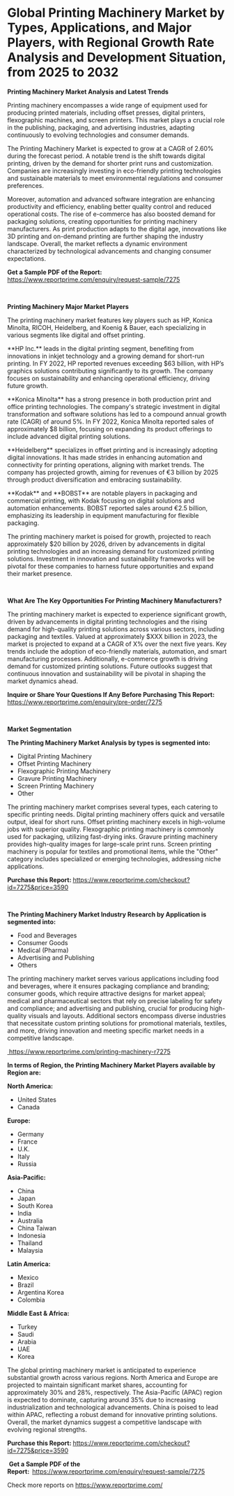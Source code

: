 <p><h1>Global Printing Machinery Market by Types, Applications, and Major Players, with Regional Growth Rate Analysis and Development Situation, from 2025 to 2032</h1></p><p><strong>Printing Machinery Market Analysis and Latest Trends</strong></p>
<p><p>Printing machinery encompasses a wide range of equipment used for producing printed materials, including offset presses, digital printers, flexographic machines, and screen printers. This market plays a crucial role in the publishing, packaging, and advertising industries, adapting continuously to evolving technologies and consumer demands.</p><p>The Printing Machinery Market is expected to grow at a CAGR of 2.60% during the forecast period. A notable trend is the shift towards digital printing, driven by the demand for shorter print runs and customization. Companies are increasingly investing in eco-friendly printing technologies and sustainable materials to meet environmental regulations and consumer preferences. </p><p>Moreover, automation and advanced software integration are enhancing productivity and efficiency, enabling better quality control and reduced operational costs. The rise of e-commerce has also boosted demand for packaging solutions, creating opportunities for printing machinery manufacturers. As print production adapts to the digital age, innovations like 3D printing and on-demand printing are further shaping the industry landscape. Overall, the market reflects a dynamic environment characterized by technological advancements and changing consumer expectations.</p></p>
<p><strong>Get a Sample PDF of the Report:&nbsp;</strong> <a href="https://www.reportprime.com/enquiry/request-sample/7275?utm_campaign=3076&utm_medium=2&utm_source=Github&utm_content=ia&utm_term=19032025&utm_id=printing-machinery">https://www.reportprime.com/enquiry/request-sample/7275</a></p>
<p>&nbsp;</p>
<p><strong>Printing Machinery Major Market Players</strong></p>
<p><p>The printing machinery market features key players such as HP, Konica Minolta, RICOH, Heidelberg, and Koenig & Bauer, each specializing in various segments like digital and offset printing. </p><p>**HP Inc.** leads in the digital printing segment, benefiting from innovations in inkjet technology and a growing demand for short-run printing. In FY 2022, HP reported revenues exceeding $63 billion, with HP’s graphics solutions contributing significantly to its growth. The company focuses on sustainability and enhancing operational efficiency, driving future growth.</p><p>**Konica Minolta** has a strong presence in both production print and office printing technologies. The company's strategic investment in digital transformation and software solutions has led to a compound annual growth rate (CAGR) of around 5%. In FY 2022, Konica Minolta reported sales of approximately $8 billion, focusing on expanding its product offerings to include advanced digital printing solutions.</p><p>**Heidelberg** specializes in offset printing and is increasingly adopting digital innovations. It has made strides in enhancing automation and connectivity for printing operations, aligning with market trends. The company has projected growth, aiming for revenues of €3 billion by 2025 through product diversification and embracing sustainability.</p><p>**Kodak** and **BOBST** are notable players in packaging and commercial printing, with Kodak focusing on digital solutions and automation enhancements. BOBST reported sales around €2.5 billion, emphasizing its leadership in equipment manufacturing for flexible packaging.</p><p>The printing machinery market is poised for growth, projected to reach approximately $20 billion by 2026, driven by advancements in digital printing technologies and an increasing demand for customized printing solutions. Investment in innovation and sustainability frameworks will be pivotal for these companies to harness future opportunities and expand their market presence.</p></p>
<p>&nbsp;</p>
<p><strong>What Are The Key Opportunities For Printing Machinery Manufacturers?</strong></p>
<p><p>The printing machinery market is expected to experience significant growth, driven by advancements in digital printing technologies and the rising demand for high-quality printing solutions across various sectors, including packaging and textiles. Valued at approximately $XXX billion in 2023, the market is projected to expand at a CAGR of X% over the next five years. Key trends include the adoption of eco-friendly materials, automation, and smart manufacturing processes. Additionally, e-commerce growth is driving demand for customized printing solutions. Future outlooks suggest that continuous innovation and sustainability will be pivotal in shaping the market dynamics ahead.</p></p>
<p><strong>Inquire or Share Your Questions If Any Before Purchasing This Report:</strong> <a href="https://www.reportprime.com/enquiry/pre-order/7275?utm_campaign=3076&utm_medium=2&utm_source=Github&utm_content=ia&utm_term=19032025&utm_id=printing-machinery">https://www.reportprime.com/enquiry/pre-order/7275</a></p>
<p>&nbsp;</p>
<p><strong>Market Segmentation</strong></p>
<p><strong>The Printing Machinery Market Analysis by types is segmented into:</strong></p>
<p><ul><li>Digital Printing Machinery</li><li>Offset Printing Machinery</li><li>Flexographic Printing Machinery</li><li>Gravure Printing Machinery</li><li>Screen Printing Machinery</li><li>Other</li></ul></p>
<p><p>The printing machinery market comprises several types, each catering to specific printing needs. Digital printing machinery offers quick and versatile output, ideal for short runs. Offset printing machinery excels in high-volume jobs with superior quality. Flexographic printing machinery is commonly used for packaging, utilizing fast-drying inks. Gravure printing machinery provides high-quality images for large-scale print runs. Screen printing machinery is popular for textiles and promotional items, while the "Other" category includes specialized or emerging technologies, addressing niche applications.</p></p>
<p><strong>Purchase this Report:&nbsp;</strong><a href="https://www.reportprime.com/checkout?id=7275&price=3590&utm_campaign=3076&utm_medium=2&utm_source=Github&utm_content=ia&utm_term=19032025&utm_id=printing-machinery">https://www.reportprime.com/checkout?id=7275&price=3590</a></p>
<p>&nbsp;</p>
<p><strong>The Printing Machinery Market Industry Research by Application is segmented into:</strong></p>
<p><ul><li>Food and Beverages</li><li>Consumer Goods</li><li>Medical (Pharma)</li><li>Advertising and Publishing</li><li>Others</li></ul></p>
<p><p>The printing machinery market serves various applications including food and beverages, where it ensures packaging compliance and branding; consumer goods, which require attractive designs for market appeal; medical and pharmaceutical sectors that rely on precise labeling for safety and compliance; and advertising and publishing, crucial for producing high-quality visuals and layouts. Additional sectors encompass diverse industries that necessitate custom printing solutions for promotional materials, textiles, and more, driving innovation and meeting specific market needs in a competitive landscape.</p></p>
<p><a href="https://www.reportprime.com/printing-machinery-r7275?utm_campaign=3076&utm_medium=2&utm_source=Github&utm_content=ia&utm_term=19032025&utm_id=printing-machinery">&nbsp;https://www.reportprime.com/printing-machinery-r7275</a></p>
<p><strong>In terms of Region, the Printing Machinery Market Players available by Region are:</strong></p>
<p>
    <p> <strong> North America: </strong>
        <ul>
            <li>United States</li>
            <li>Canada</li>
        </ul>
        </p> 
    <p> <strong> Europe: </strong>
        <ul>
            <li>Germany</li>
            <li>France</li>
            <li>U.K.</li>
            <li>Italy</li>
            <li>Russia</li>
        </ul>
        </p> 
    <p> <strong> Asia-Pacific: </strong>
        <ul>
            <li>China</li>
            <li>Japan</li>
            <li>South Korea</li>
            <li>India</li>
            <li>Australia</li>
            <li>China Taiwan</li>
            <li>Indonesia</li>
            <li>Thailand</li>
            <li>Malaysia</li>
        </ul>
        </p> 
    <p> <strong> Latin America: </strong>
        <ul>
            <li>Mexico</li>
            <li>Brazil</li>
            <li>Argentina Korea</li>
            <li>Colombia</li>
        </ul>
        </p> 
    <p> <strong> Middle East & Africa: </strong>
        <ul>
            <li>Turkey</li>
            <li>Saudi</li>
            <li>Arabia</li>
            <li>UAE</li>
            <li>Korea</li>
        </ul>
    </p>
    </p>
<p><p>The global printing machinery market is anticipated to experience substantial growth across various regions. North America and Europe are projected to maintain significant market shares, accounting for approximately 30% and 28%, respectively. The Asia-Pacific (APAC) region is expected to dominate, capturing around 35% due to increasing industrialization and technological advancements. China is poised to lead within APAC, reflecting a robust demand for innovative printing solutions. Overall, the market dynamics suggest a competitive landscape with evolving regional strengths.</p></p>
<p><strong>Purchase this Report: </strong><a href="https://www.reportprime.com/checkout?id=7275&price=3590&utm_campaign=3076&utm_medium=2&utm_source=Github&utm_content=ia&utm_term=19032025&utm_id=printing-machinery">https://www.reportprime.com/checkout?id=7275&price=3590</a></p>
<p>&nbsp;<strong>Get a Sample PDF of the Report:&nbsp;&nbsp;</strong><a href="https://www.reportprime.com/enquiry/request-sample/7275?utm_campaign=3076&utm_medium=2&utm_source=Github&utm_content=ia&utm_term=19032025&utm_id=printing-machinery">https://www.reportprime.com/enquiry/request-sample/7275</a></p>
<p><strong></strong></p>
<p>Check more reports on <a href="https://www.reportprime.com/?utm_campaign=3076&utm_medium=2&utm_source=Github&utm_content=ia&utm_term=19032025&utm_id=printing-machinery">https://www.reportprime.com/</a></p>